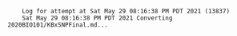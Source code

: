         Log for attempt at Sat May 29 08:16:38 PM PDT 2021 (13837)
        Sat May 29 08:16:38 PM PDT 2021 Converting 2020BIO101/KBxSNPFinal.md...
